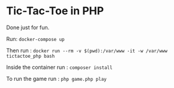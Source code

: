 # Tic-Tac-Toe in PHP

Done just for fun.

Run: `docker-compose up`

Then run : `docker run --rm -v $(pwd):/var/www -it -w /var/www tictactoe_php bash`

Inside the container run : `composer install`

To run the game run : `php game.php play`
